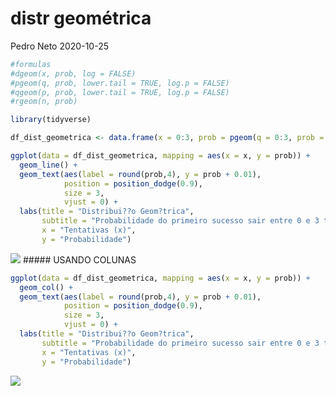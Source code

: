distr geométrica
================
Pedro Neto
2020-10-25

``` r
#formulas
#dgeom(x, prob, log = FALSE)
#pgeom(q, prob, lower.tail = TRUE, log.p = FALSE)
#qgeom(p, prob, lower.tail = TRUE, log.p = FALSE)
#rgeom(n, prob)
```

``` r
library(tidyverse)
```

``` r
df_dist_geometrica <- data.frame(x = 0:3, prob = pgeom(q = 0:3, prob = 1/3, lower.tail = FALSE, log.p = FALSE))

ggplot(data = df_dist_geometrica, mapping = aes(x = x, y = prob)) +
  geom_line() +
  geom_text(aes(label = round(prob,4), y = prob + 0.01),
            position = position_dodge(0.9),
            size = 3,
            vjust = 0) +
  labs(title = "Distribui??o Geom?trica",
       subtitle = "Probabilidade do primeiro sucesso sair entre 0 e 3 tentativas.",
       x = "Tentativas (x)",
       y = "Probabilidade")
```

![](distr-geométrica_files/figure-gfm/unnamed-chunk-3-1.png)<!-- -->
\#\#\#\#\# USANDO COLUNAS

``` r
ggplot(data = df_dist_geometrica, mapping = aes(x = x, y = prob)) +
  geom_col() +
  geom_text(aes(label = round(prob,4), y = prob + 0.01),
            position = position_dodge(0.9),
            size = 3,
            vjust = 0) +
  labs(title = "Distribui??o Geom?trica",
       subtitle = "Probabilidade do primeiro sucesso sair entre 0 e 3 tentativas.",
       x = "Tentativas (x)",
       y = "Probabilidade")
```

![](distr-geométrica_files/figure-gfm/unnamed-chunk-4-1.png)<!-- -->
